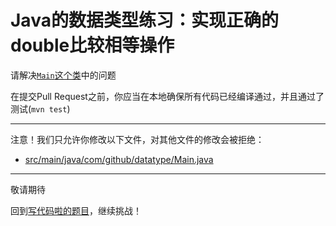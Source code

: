# Java的数据类型练习：实现正确的double比较相等操作

请解决[`Main`这个类](https://github.com/hcsp/implement-correct-double-equals/blob/master/src/main/java/com/github/datatype/Main.java)中的问题

在提交Pull Request之前，你应当在本地确保所有代码已经编译通过，并且通过了测试(`mvn test`)

-----
注意！我们只允许你修改以下文件，对其他文件的修改会被拒绝：
- [src/main/java/com/github/datatype/Main.java](https://github.com/hcsp/implement-correct-double-equals/blob/master/src/main/java/com/github/datatype/Main.java)
-----


敬请期待

回到[写代码啦的题目](https://xiedaimala.com/tasks/316bb6cc-6aa6-4dac-85e4-ce1c01b72c83/quizzes/6deff641-d53b-485b-9253-614655e16f3b)，继续挑战！
